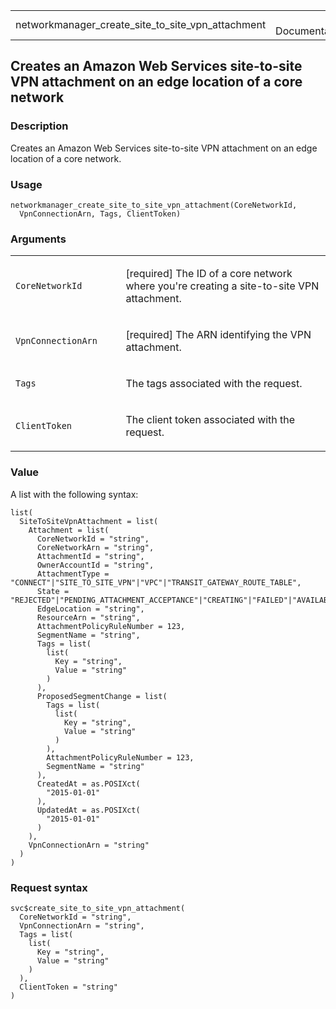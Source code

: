 <table style="width: 100%;">
<tbody>
<tr class="odd">
<td>networkmanager_create_site_to_site_vpn_attachment</td>
<td style="text-align: right;">R Documentation</td>
</tr>
</tbody>
</table>

## Creates an Amazon Web Services site-to-site VPN attachment on an edge location of a core network

### Description

Creates an Amazon Web Services site-to-site VPN attachment on an edge
location of a core network.

### Usage

    networkmanager_create_site_to_site_vpn_attachment(CoreNetworkId,
      VpnConnectionArn, Tags, ClientToken)

### Arguments

<table>
<colgroup>
<col style="width: 35%" />
<col style="width: 65%" />
</colgroup>
<tbody>
<tr class="odd">
<td><code
id="networkmanager_create_site_to_site_vpn_attachment_:_CoreNetworkId">CoreNetworkId</code></td>
<td><p>[required] The ID of a core network where you're creating a
site-to-site VPN attachment.</p></td>
</tr>
<tr class="even">
<td><code
id="networkmanager_create_site_to_site_vpn_attachment_:_VpnConnectionArn">VpnConnectionArn</code></td>
<td><p>[required] The ARN identifying the VPN attachment.</p></td>
</tr>
<tr class="odd">
<td><code
id="networkmanager_create_site_to_site_vpn_attachment_:_Tags">Tags</code></td>
<td><p>The tags associated with the request.</p></td>
</tr>
<tr class="even">
<td><code
id="networkmanager_create_site_to_site_vpn_attachment_:_ClientToken">ClientToken</code></td>
<td><p>The client token associated with the request.</p></td>
</tr>
</tbody>
</table>

### Value

A list with the following syntax:

    list(
      SiteToSiteVpnAttachment = list(
        Attachment = list(
          CoreNetworkId = "string",
          CoreNetworkArn = "string",
          AttachmentId = "string",
          OwnerAccountId = "string",
          AttachmentType = "CONNECT"|"SITE_TO_SITE_VPN"|"VPC"|"TRANSIT_GATEWAY_ROUTE_TABLE",
          State = "REJECTED"|"PENDING_ATTACHMENT_ACCEPTANCE"|"CREATING"|"FAILED"|"AVAILABLE"|"UPDATING"|"PENDING_NETWORK_UPDATE"|"PENDING_TAG_ACCEPTANCE"|"DELETING",
          EdgeLocation = "string",
          ResourceArn = "string",
          AttachmentPolicyRuleNumber = 123,
          SegmentName = "string",
          Tags = list(
            list(
              Key = "string",
              Value = "string"
            )
          ),
          ProposedSegmentChange = list(
            Tags = list(
              list(
                Key = "string",
                Value = "string"
              )
            ),
            AttachmentPolicyRuleNumber = 123,
            SegmentName = "string"
          ),
          CreatedAt = as.POSIXct(
            "2015-01-01"
          ),
          UpdatedAt = as.POSIXct(
            "2015-01-01"
          )
        ),
        VpnConnectionArn = "string"
      )
    )

### Request syntax

    svc$create_site_to_site_vpn_attachment(
      CoreNetworkId = "string",
      VpnConnectionArn = "string",
      Tags = list(
        list(
          Key = "string",
          Value = "string"
        )
      ),
      ClientToken = "string"
    )
